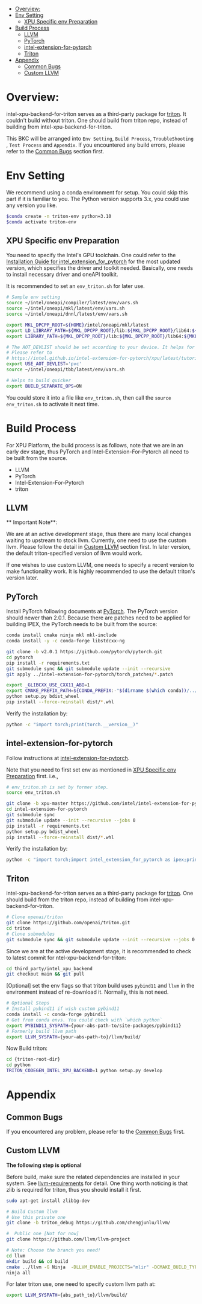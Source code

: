 - [Overview:](#overview)
- [Env Setting](#env-setting)
  - [XPU Specific env Preparation](#xpu-specific-env-preparation)
- [Build Process](#build-process)
  - [LLVM](#llvm)
  - [PyTorch](#pytorch)
  - [intel-extension-for-pytorch](#intel-extension-for-pytorch)
  - [Triton](#triton)
- [Appendix](#appendix)
  - [Common Bugs](#common-bugs)
  - [Custom LLVM](#custom-llvm)


# Overview:

intel-xpu-backend-for-triton serves as a third-party package for [triton](https://github.com/openai/triton). It couldn't build without triton. One should build from triton repo, instead of building from intel-xpu-backend-for-triton.

This BKC will be arranged into `Env Setting`, `Build Process`, `TroubleShooting` , `Test Process` and `Appendix`. If you encountered any build errors, please refer to the [Common Bugs](#common-bugs) section first.

# Env Setting
We recommend using a conda environment for setup. You could skip this part if it is familiar to you. The Python version supports 3.x, you could use any version you like.

```Bash
$conda create -n triton-env python=3.10
$conda activate triton-env
```

## XPU Specific env Preparation
You need to specify the Intel's GPU toolchain. One could refer to the [Installation Guide for intel_extension_for_pytorch](https://intel.github.io/intel-extension-for-pytorch/xpu/latest/tutorials/installation.html#preparations) for the most updated version, which specifies the driver and toolkit needed. Basically, one needs to install necessary driver and oneAPI toolkit.

It is recommended to set an `env_triton.sh` for later use.

```Bash
# Sample env setting
source ~/intel/oneapi/compiler/latest/env/vars.sh
source ~/intel/oneapi/mkl/latest/env/vars.sh
source ~/intel/oneapi/dnnl/latest/env/vars.sh

export MKL_DPCPP_ROOT=${HOME}/intel/oneapi/mkl/latest
export LD_LIBRARY_PATH=${MKL_DPCPP_ROOT}/lib:${MKL_DPCPP_ROOT}/lib64:${MKL_DPCPP_ROOT}/lib/intel64:${LD_LIBRARY_PATH}
export LIBRARY_PATH=${MKL_DPCPP_ROOT}/lib:${MKL_DPCPP_ROOT}/lib64:${MKL_DPCPP_ROOT}/lib/intel64:${LIBRARY_PATH}

# The AOT_DEVLIST should be set according to your device. It helps for running quicker.
# Please refer to
# https://intel.github.io/intel-extension-for-pytorch/xpu/latest/tutorials/AOT.html
export USE_AOT_DEVLIST='pvc'
source ~/intel/oneapi/tbb/latest/env/vars.sh

# Helps to build quicker
export BUILD_SEPARATE_OPS=ON
```
You could store it into a file like `env_triton.sh`, then call the `source env_triton.sh` to activate it next time.

# Build Process

For XPU Platform, the build process is as follows, note that we are in an early dev stage, thus PyTorch and
Intel-Extension-For-Pytorch all need to be built from the source.

- LLVM
- PyTorch
- Intel-Extension-For-Pytorch
- triton


## LLVM

** Important Note**:

We are at an active development stage, thus there are many local changes waiting to upstream to stock llvm. Currently, one need to use the custom llvm. Please follow the  detail in [Custom LLVM](#custom-llvm) section first. In later version, the default triton-specified version of llvm would work.

If one wishes to use custom LLVM, one needs to specify a recent version to make functionality work. It is highly recommended to use the default triton's version later.


## PyTorch

Install PyTorch following documents at [PyTorch](https://pytorch.org/get-started/locally/). The PyTorch version should newer than 2.0.1. Because there are patches need to be applied for building IPEX, the PyTorch needs to be built from the source:

```Bash
conda install cmake ninja mkl mkl-include
conda install -y -c conda-forge libstdcxx-ng

git clone -b v2.0.1 https://github.com/pytorch/pytorch.git
cd pytorch
pip install -r requirements.txt
git submodule sync && git submodule update --init --recursive
git apply ../intel-extension-for-pytorch/torch_patches/*.patch

export _GLIBCXX_USE_CXX11_ABI=1
export CMAKE_PREFIX_PATH=${CONDA_PREFIX:-"$(dirname $(which conda))/../"}
python setup.py bdist_wheel
pip install --force-reinstall dist/*.whl
```

Verify the installation by:

```Bash
python -c "import torch;print(torch.__version__)"
```

## intel-extension-for-pytorch

Follow instructions at [intel-extension-for-pytorch](https://github.com/intel/intel-extension-for-pytorch/).

Note that you need to first set env as mentioned in [XPU Specific env Preparation](#xpu-specific-env-preparation) first. i.e.,

```Bash
# env_triton.sh is set by former step.
source env_triton.sh
```


```Bash
git clone -b xpu-master https://github.com/intel/intel-extension-for-pytorch/tree/master
cd intel-extension-for-pytorch
git submodule sync
git submodule update --init --recursive --jobs 0
pip install -r requirements.txt
python setup.py bdist_wheel
pip install --force-reinstall dist/*.whl
```

Verify the installation by:

```Bash
python -c "import torch;import intel_extension_for_pytorch as ipex;print(ipex.__version__)"
```

## Triton

intel-xpu-backend-for-triton serves as a third-party package for [triton](https://github.com/openai/triton). One should build from the triton repo, instead of building from intel-xpu-backend-for-triton.

```Bash
# Clone openai/triton
git clone https://github.com/openai/triton.git
cd triton
# Clone submodules
git submodule sync && git submodule update --init --recursive --jobs 0
```
Since we are at the active development stage, it is recommended to check to latest commit for ntel-xpu-backend-for-triton:

```Bash
cd third_party/intel_xpu_backend
git checkout main && git pull
```


[Optional] set the env flags so that triton build uses `pybind11` and `llvm` in the environment instead of re-download it.
Normally, this is not need.

```Bash
# Optional Steps
# Install pybind11 if wish custom pybind11
conda install -c conda-forge pybind11
# Get from conda envs. You could check with `which python`
export PYBIND11_SYSPATH={your-abs-path-to/site-packages/pybind11}
# Formerly build llvm path
export LLVM_SYSPATH={your-abs-path-to}/llvm/build/
```

Now Build triton:

```Bash
cd {triton-root-dir}
cd python
TRITON_CODEGEN_INTEL_XPU_BACKEND=1 python setup.py develop
```
# Appendix
## Common Bugs
If you encountered any problem, please refer to the [Common Bugs](common_bugs.md) first.

## Custom LLVM

**The following step is optional**

Before build, make sure the related dependencies are installed in your system. See [llvm-requirements](https://llvm.org/docs/GettingStarted.html#requirements) for detail. One thing worth noticing is that zlib is required for triton, thus you should install it first.

```Bash
sudo apt-get install zlib1g-dev
```

```Bash
# Build Custom llvm
# Use this private one
git clone -b triton_debug https://github.com/chengjunlu/llvm/

#  Public one [Not for now]
git clone https://github.com/llvm/llvm-project

# Note: Choose the branch you need!
cd llvm
mkdir build && cd build
cmake ../llvm -G Ninja  -DLLVM_ENABLE_PROJECTS="mlir" -DCMAKE_BUILD_TYPE=Release -DLLVM_USE_LINKER=gold  -DLLVM_TARGETS_TO_BUILD="X86;NVPTX;AMDGPU"
ninja all
```

For later triton use, one need to specify custom llvm path at:

```Bash
export LLVM_SYSPATH={abs_path_to}/llvm/build/
```
